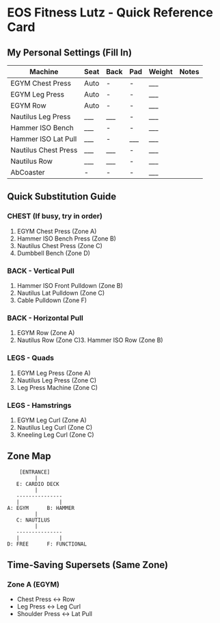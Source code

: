 # EOS Fitness Lutz - Quick Reference Card

## My Personal Settings (Fill In)

| Machine | Seat | Back | Pad | Weight | Notes |
|---------|------|------|-----|--------|-------|
| EGYM Chest Press | Auto | - | - | ___ | |
| EGYM Leg Press | Auto | - | - | ___ | |
| EGYM Row | Auto | - | - | ___ | |
| Nautilus Leg Press | ___ | ___ | - | ___ | |
| Hammer ISO Bench | ___ | - | - | ___ | |
| Hammer ISO Lat Pull | ___ | - | ___ | ___ | |
| Nautilus Chest Press | ___ | ___ | - | ___ | |
| Nautilus Row | ___ | ___ | - | ___ | |
| AbCoaster | - | - | - | ___ | |

## Quick Substitution Guide

### CHEST (If busy, try in order)
1. EGYM Chest Press (Zone A)
2. Hammer ISO Bench Press (Zone B)
3. Nautilus Chest Press (Zone C)
4. Dumbbell Bench (Zone D)

### BACK - Vertical Pull
1. Hammer ISO Front Pulldown (Zone B)
2. Nautilus Lat Pulldown (Zone C)
3. Cable Pulldown (Zone F)

### BACK - Horizontal Pull
1. EGYM Row (Zone A)
2. Nautilus Row (Zone C)3. Hammer ISO Row (Zone B)

### LEGS - Quads
1. EGYM Leg Press (Zone A)
2. Nautilus Leg Press (Zone C)
3. Leg Press Machine (Zone C)

### LEGS - Hamstrings
1. EGYM Leg Curl (Zone A)
2. Nautilus Leg Curl (Zone C)
3. Kneeling Leg Curl (Zone C)

## Zone Map
```
    [ENTRANCE]
         |
   E: CARDIO DECK
         |
   ---------------
   |             |
A: EGYM      B: HAMMER
         |
   C: NAUTILUS
         |
   ---------------
   |             |
D: FREE      F: FUNCTIONAL
```

## Time-Saving Supersets (Same Zone)

### Zone A (EGYM)
- Chest Press ↔ Row
- Leg Press ↔ Leg Curl
- Shoulder Press ↔ Lat Pull
